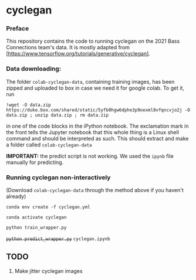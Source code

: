 # cyclegan

### Preface

This repository contains the code to running cyclegan on the 2021 Bass Connections team's data. It is mostly adapted from [https://www.tensorflow.org/tutorials/generative/cyclegan].

### Data downloading:

The folder `colab-cyclegan-data`, containing training images, has been zipped and uploaded to box in case we need it for google colab. To get it, run

`!wget -O data.zip https://duke.box.com/shared/static/5yfb0hgw6dphe3p9oexml8vfqncvjo2j -O data.zip ; unzip data.zip ; rm data.zip`

in one of the code blocks in the iPython notebook. The exclamation mark in the front tells the Jupyter notebook that this whole thing is a Linux shell command and should be interpreted as such. This should extract and make a folder called `colab-cyclegan-data`

<!-- The `.ipynb` notebook was used for debugging. The Python scripts adapted from the notebooks were what were run ultimately. -->
**IMPORTANT:** the predict script is not working. We used the `ipynb` file manually for predicting.

### Running cyclegan non-interactively

(Download `colab-cyclegan-data` through the method above if you haven't already)

`conda env create -f cyclegan.yml`

`conda activate cyclegan`

`python train_wrapper.py`

~~`python predict_wrapper.py`~~ `cyclegan.ipynb`


## TODO

1. Make jitter cyclegan images

